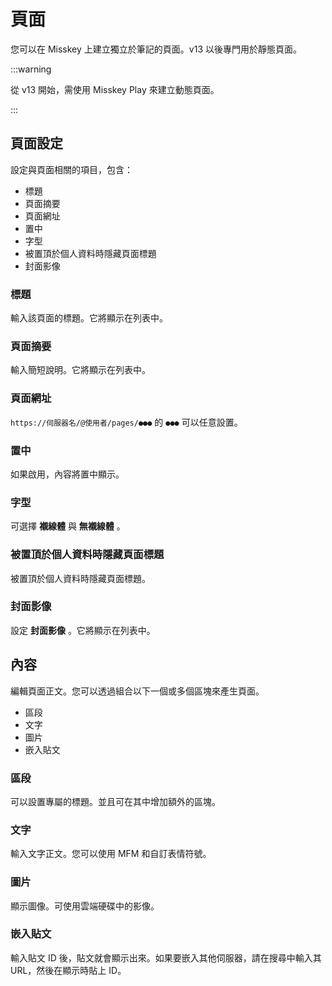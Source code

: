 # 頁面

您可以在 Misskey 上建立獨立於筆記的頁面。v13 以後專門用於靜態頁面。

:::warning

從 v13 開始，需使用 Misskey Play 來建立動態頁面。

:::

## 頁面設定

設定與頁面相關的項目，包含：

- 標題
- 頁面摘要
- 頁面網址
- 置中
- 字型
- 被置頂於個人資料時隱藏頁面標題
- 封面影像

### 標題

輸入該頁面的標題。它將顯示在列表中。

### 頁面摘要

輸入簡短說明。它將顯示在列表中。

### 頁面網址

`https://伺服器名/@使用者/pages/●●●` 的 `●●●` 可以任意設置。

### 置中

如果啟用，內容將置中顯示。

### 字型

可選擇 **襯線體** 與 **無襯線體** 。

### 被置頂於個人資料時隱藏頁面標題

被置頂於個人資料時隱藏頁面標題。

### 封面影像

設定 **封面影像** 。它將顯示在列表中。

## 內容

編輯頁面正文。您可以透過組合以下一個或多個區塊來產生頁面。

- 區段
- 文字
- 圖片
- 嵌入貼文

### 區段

可以設置專屬的標題。並且可在其中增加額外的區塊。

### 文字

輸入文字正文。您可以使用 MFM 和自訂表情符號。

### 圖片

顯示圖像。可使用雲端硬碟中的影像。

### 嵌入貼文

輸入貼文 ID 後，貼文就會顯示出來。如果要嵌入其他伺服器，請在搜尋中輸入其 URL，然後在顯示時貼上 ID。
